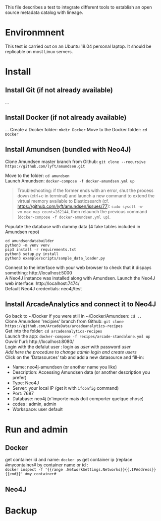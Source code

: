 This file describes a test to integrate different tools to establish an open source metadata catalog with lineage.

# Environmnent
This test is carried out on an Ubuntu 18.04 personal laptop. It should be replicable on most Linux servers.

# Install

## Install Git (if not already available)
...
## Install Docker (if not already available)
...
Create a Docker folder: `mkdir Docker`
Move to the Docker folder: `cd Docker`  

## Install Amundsen (bundled with Neo4J)
Clone Amundsen master branch from Github: `git clone --recursive https://github.com/lyft/amundsen.git`

Move to the folder: `cd amundsen`  
Launch Amundsen: `docker-compose -f docker-amundsen.yml up`
>Troubleshooting: if the former ends with an error, shut the process down (ctrl+c in terminal) and launch a new command to extend the virtual memory available to Elasticsearch (cf. https://github.com/lyft/amundsen/issues/77): `sudo sysctl -w vm.max_map_count=262144`, then relaunch the previous command (`docker-compose -f docker-amundsen.yml up`).

Populate the database with dummy data (4 fake tables included in Amundsen repo)  

`cd amundsendatabuilder`  
`python3 -m venv venv`  
`pip3 install -r requirements.txt`  
`python3 setup.py install`  
`python3 example/scripts/sample_data_loader.py`  

Connect to the interface with your web browser to check that it dispays something: http://localhost:5000  
A Neo4J instance was installed along with Amundsen. Launch the Neo4J web interface: http://localhost:7474/   
Default Neo4J credentials: neo4j/test

## Install ArcadeAnalytics and connect it to Neo4J 
Go back to ~/Docker if you were still in ~/Docker/Amundsen: `cd ..`  
Clone Amundsen 'recipies' branch from Github:   `git clone https://github.com/ArcadeData/arcadeanalytics-recipes`  
Get into the folder: `cd arcadeanalytics-recipes`  
Launch the app: `docker-compose -f recipes/arcade-standalone.yml up`  
Ouvrir l'url: http://localhost:8080/  
Login with the defalut user : login as *user* with password *user*  
*Add here the procedure to change admin login and create users*   
Click on the 'Datasources' tab and add a new datasource and fill-in:   
- Name: neo4j-amundsen (or another name you like)
- Description: Accessing Amundsen data (or another description you prefer)
- Type: Neo4J
- Server: your local IP (get it with `ifconfig` command)
- Port: 7687
- Database: neo4j (n'importe mais doit comporter quelque chose)
- codes : admin, admin
- Workspace: user default

# Run and admin

## Docker
get container id and name: `docker ps`
get container ip (replace #mycontainer# by container name or id :   
`docker inspect -f '{{range .NetworkSettings.Networks}}{{.IPAddress}}{{end}}' #my_container#`


## Neo4J


# Backup

